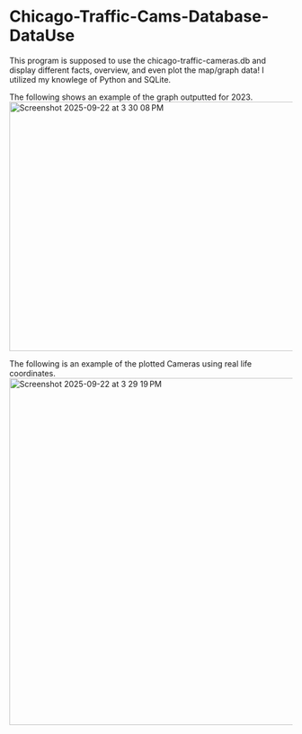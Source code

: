 # Chicago-Traffic-Cams-Database-DataUse
This program is supposed to use the chicago-traffic-cameras.db and display different facts, overview, and even plot the map/graph data!
I utilized my knowlege of Python and SQLite. 

The following shows an example of the graph outputted for 2023.
<img width="577" height="444" alt="Screenshot 2025-09-22 at 3 30 08 PM" src="https://github.com/user-attachments/assets/ee7b756c-c09e-40cc-83fd-9a555d62a475" />


The following is an example of the plotted Cameras using real life coordinates.
<img width="631" height="618" alt="Screenshot 2025-09-22 at 3 29 19 PM" src="https://github.com/user-attachments/assets/8cdd445d-917a-4470-8208-2d4a2168be9c" />
